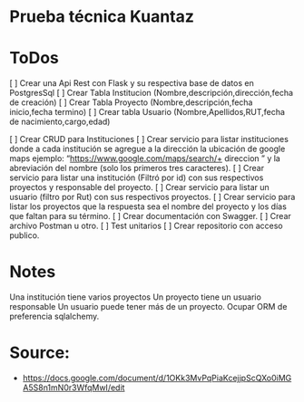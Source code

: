 # Prueba técnica Kuantaz


# ToDos
[ ] Crear una Api Rest con Flask y su respectiva base de datos en PostgresSql
[ ] Crear Tabla Institucion (Nombre,descripción,dirección,fecha de creación)
[ ] Crear Tabla Proyecto (Nombre,descripción,fecha inicio,fecha termino)
[ ] Crear tabla Usuario (Nombre,Apellidos,RUT,fecha de nacimiento,cargo,edad)

[ ] Crear CRUD para Instituciones
[ ] Crear servicio para listar instituciones donde a cada institución se agregue a la dirección la ubicación de google maps ejemplo: “https://www.google.com/maps/search/+ direccion ” y la abreviación del nombre (solo los primeros tres caracteres).
[ ] Crear servicio para listar una institución (Filtró por id) con sus respectivos proyectos y responsable del proyecto.
[ ] Crear servicio para listar un usuario (filtro por Rut) con sus respectivos proyectos.
[ ] Crear servicio para listar los proyectos que la respuesta sea el nombre del proyecto y los días que faltan para su término. 
[ ] Crear documentación con Swagger.
[ ] Crear archivo Postman u otro.
[ ] Test unitarios
[ ] Crear repositorio con acceso publico.


# Notes
Una institución tiene varios proyectos 
Un proyecto tiene un usuario responsable
Un usuario puede tener más de un proyecto.
Ocupar ORM de preferencia sqlalchemy.

# Source:
- https://docs.google.com/document/d/1OKk3MvPqPiaKcejjpScQXo0iMGA5S8n1mN0r3WfqMwI/edit